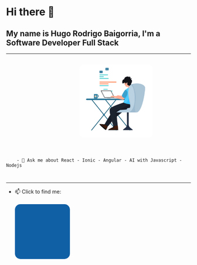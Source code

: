 #                                                             Hi there 👋
## My name is Hugo Rodrigo Baigorria, I'm a Software Developer Full Stack
---
<code><div style="display:flex; margin-top: 15px;">
<img src="./assets/animation1.gif" width="200" height="200" style="border-radius: 10px; margin-left: 200px; margin-rigth: 200px;" />
<p>
  &nbsp;&nbsp;- 💬 Ask me about React - Ionic - Angular - AI with Javascript - Nodejs
</p>
</div></code>
 
 ---

- 📫 Click to find me: <br/><a href="https://www.linkedin.com/in/hugo-rodrigo-baigorria/"><img src="./assets/linkedin.gif" width="150" height="150" style="border-radius: 15px; margin-top: 20px" /></a>
<!--
**rodrigobaigorria/rodrigobaigorria** is a ✨ _special_ ✨ repository because its `README.md` (this file) appears on your GitHub profile.

Here are some ideas to get you started:

- 🔭 I’m currently working on ...
- 🌱 I’m currently learning ...
- 👯 I’m looking to collaborate on ...
- 🤔 I’m looking for help with ...
- 💬 Ask me about ...
- 📫 How to reach me: ...
- 😄 Pronouns: ...
- ⚡ Fun fact: ...
-->
